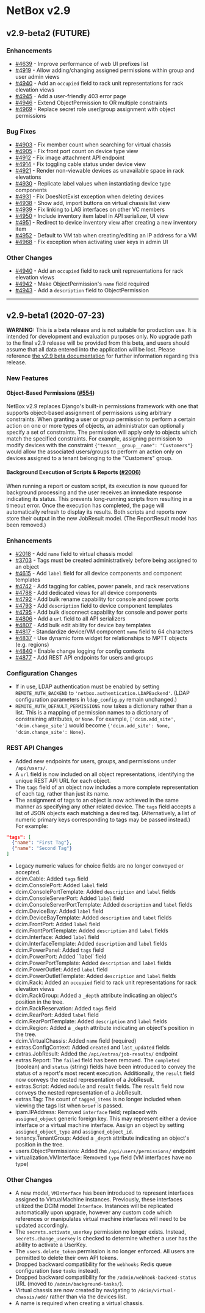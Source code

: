 # NetBox v2.9

## v2.9-beta2 (FUTURE)

### Enhancements

* [#4639](https://github.com/netbox-community/netbox/issues/4639) - Improve performance of web UI prefixes list
* [#4919](https://github.com/netbox-community/netbox/issues/4919) - Allow adding/changing assigned permissions within group and user admin views
* [#4940](https://github.com/netbox-community/netbox/issues/4940) - Add an `occupied` field to rack unit representations for rack elevation views
* [#4945](https://github.com/netbox-community/netbox/issues/4945) - Add a user-friendly 403 error page
* [#4946](https://github.com/netbox-community/netbox/issues/4946) - Extend ObjectPermission to OR multiple constraints
* [#4969](https://github.com/netbox-community/netbox/issues/4969) - Replace secret role user/group assignment with object permissions

### Bug Fixes

* [#4903](https://github.com/netbox-community/netbox/issues/4903) - Fix member count when searching for virtual chassis
* [#4905](https://github.com/netbox-community/netbox/issues/4905) - Fix front port count on device type view
* [#4912](https://github.com/netbox-community/netbox/issues/4912) - Fix image attachment API endpoint
* [#4914](https://github.com/netbox-community/netbox/issues/4914) - Fix toggling cable status under device view
* [#4921](https://github.com/netbox-community/netbox/issues/4921) - Render non-viewable devices as unavailable space in rack elevations
* [#4930](https://github.com/netbox-community/netbox/issues/4930) - Replicate label values when instantiating device type components
* [#4931](https://github.com/netbox-community/netbox/issues/4931) - Fix DoesNotExist exception when deleting devices
* [#4938](https://github.com/netbox-community/netbox/issues/4938) - Show add, import buttons on virtual chassis list view
* [#4939](https://github.com/netbox-community/netbox/issues/4939) - Fix linking to LAG interfaces on other VC members
* [#4950](https://github.com/netbox-community/netbox/issues/4950) - Include inventory item label in API serializer, UI view
* [#4951](https://github.com/netbox-community/netbox/issues/4951) - Redirect to device inventory view after creating a new inventory item
* [#4952](https://github.com/netbox-community/netbox/issues/4952) - Default to VM tab when creating/editing an IP address for a VM
* [#4968](https://github.com/netbox-community/netbox/issues/4968) - Fix exception when activating user keys in admin UI

### Other Changes

* [#4940](https://github.com/netbox-community/netbox/issues/4940) - Add an `occupied` field to rack unit representations for rack elevation views
* [#4942](https://github.com/netbox-community/netbox/issues/4942) - Make ObjectPermission's `name` field required
* [#4943](https://github.com/netbox-community/netbox/issues/4943) - Add a `description` field to ObjectPermission

---

## v2.9-beta1 (2020-07-23)

**WARNING:** This is a beta release and is not suitable for production use. It is intended for development and evaluation purposes only. No upgrade path to the final v2.9 release will be provided from this beta, and users should assume that all data entered into the application will be lost. Please reference [the v2.9 beta documentation](https://netbox.readthedocs.io/en/develop-2.9/) for further information regarding this release.

### New Features

#### Object-Based Permissions ([#554](https://github.com/netbox-community/netbox/issues/554))

NetBox v2.9 replaces Django's built-in permissions framework with one that supports object-based assignment of permissions using arbitrary constraints. When granting a user or group permission to perform a certain action on one or more types of objects, an administrator can optionally specify a set of constraints. The permission will apply only to objects which match the specified constraints. For example, assigning permission to modify devices with the constraint `{"tenant__group__name": "Customers"}` would allow the associated users/groups to perform an action only on devices assigned to a tenant belonging to the "Customers" group.

#### Background Execution of Scripts & Reports ([#2006](https://github.com/netbox-community/netbox/issues/2006))

When running a report or custom script, its execution is now queued for background processing and the user receives an immediate response indicating its status. This prevents long-running scripts from resulting in a timeout error. Once the execution has completed, the page will automatically refresh to display its results. Both scripts and reports now store their output in the new JobResult model. (The ReportResult model has been removed.)

### Enhancements

* [#2018](https://github.com/netbox-community/netbox/issues/2018) - Add `name` field to virtual chassis model
* [#3703](https://github.com/netbox-community/netbox/issues/3703) - Tags must be created administratively before being assigned to an object
* [#4615](https://github.com/netbox-community/netbox/issues/4615) - Add `label` field for all device components and component templates
* [#4742](https://github.com/netbox-community/netbox/issues/4742) - Add tagging for cables, power panels, and rack reservations
* [#4788](https://github.com/netbox-community/netbox/issues/4788) - Add dedicated views for all device components
* [#4792](https://github.com/netbox-community/netbox/issues/4792) - Add bulk rename capability for console and power ports
* [#4793](https://github.com/netbox-community/netbox/issues/4793) - Add `description` field to device component templates
* [#4795](https://github.com/netbox-community/netbox/issues/4795) - Add bulk disconnect capability for console and power ports
* [#4806](https://github.com/netbox-community/netbox/issues/4806) - Add a `url` field to all API serializers
* [#4807](https://github.com/netbox-community/netbox/issues/4807) - Add bulk edit ability for device bay templates
* [#4817](https://github.com/netbox-community/netbox/issues/4817) - Standardize device/VM component `name` field to 64 characters
* [#4837](https://github.com/netbox-community/netbox/issues/4837) - Use dynamic form widget for relationships to MPTT objects (e.g. regions)
* [#4840](https://github.com/netbox-community/netbox/issues/4840) - Enable change logging for config contexts
* [#4877](https://github.com/netbox-community/netbox/issues/4877) - Add REST API endpoints for users and groups

### Configuration Changes

* If in use, LDAP authentication must be enabled by setting `REMOTE_AUTH_BACKEND` to `'netbox.authentication.LDAPBackend'`. (LDAP configuration parameters in `ldap_config.py` remain unchanged.)
* `REMOTE_AUTH_DEFAULT_PERMISSIONS` now takes a dictionary rather than a list. This is a mapping of permission names to a dictionary of constraining attributes, or `None`. For example, `['dcim.add_site', 'dcim.change_site']` would become `{'dcim.add_site': None, 'dcim.change_site': None}`.

### REST API Changes

* Added new endpoints for users, groups, and permissions under `/api/users/`.
* A `url` field is now included on all object representations, identifying the unique REST API URL for each object.
* The `tags` field of an object now includes a more complete representation of each tag, rather than just its name.
* The assignment of tags to an object is now achieved in the same manner as specifying any other related device. The `tags` field accepts a list of JSON objects each matching a desired tag. (Alternatively, a list of numeric primary keys corresponding to tags may be passed instead.) For example:

```json
"tags": [
  {"name": "First Tag"},
  {"name": "Second Tag"}
]
```

* Legacy numeric values for choice fields are no longer conveyed or accepted.
* dcim.Cable: Added `tags` field
* dcim.ConsolePort: Added `label` field
* dcim.ConsolePortTemplate: Added `description` and `label` fields
* dcim.ConsoleServerPort: Added `label` field
* dcim.ConsoleServerPortTemplate: Added `description` and `label` fields
* dcim.DeviceBay: Added `label` field
* dcim.DeviceBayTemplate: Added `description` and `label` fields
* dcim.FrontPort: Added `label` field
* dcim.FrontPortTemplate: Added `description` and `label` fields
* dcim.Interface: Added `label` field
* dcim.InterfaceTemplate: Added `description` and `label` fields
* dcim.PowerPanel: Added `tags` field
* dcim.PowerPort: Added ``label` field
* dcim.PowerPortTemplate: Added `description` and `label` fields
* dcim.PowerOutlet: Added `label` field
* dcim.PowerOutletTemplate: Added `description` and `label` fields
* dcim.Rack: Added an `occupied` field to rack unit representations for rack elevation views
* dcim.RackGroup: Added a `_depth` attribute indicating an object's position in the tree.
* dcim.RackReservation: Added `tags` field
* dcim.RearPort: Added `label` field
* dcim.RearPortTemplate: Added `description` and `label` fields
* dcim.Region: Added a `_depth` attribute indicating an object's position in the tree.
* dcim.VirtualChassis: Added `name` field (required)
* extras.ConfigContext: Added `created` and `last_updated` fields
* extras.JobResult: Added the `/api/extras/job-results/` endpoint
* extras.Report: The `failed` field has been removed. The `completed` (boolean) and `status` (string) fields have been introduced to convey the status of a report's most recent execution. Additionally, the `result` field now conveys the nested representation of a JobResult.
* extras.Script: Added `module` and `result` fields. The `result` field now conveys the nested representation of a JobResult.
* extras.Tag: The count of `tagged_items` is no longer included when viewing the tags list when `brief` is passed.
* ipam.IPAddress: Removed `interface` field; replaced with `assigned_object` generic foreign key. This may represent either a device interface or a virtual machine interface. Assign an object by setting `assigned_object_type` and `assigned_object_id`.
* tenancy.TenantGroup: Added a `_depth` attribute indicating an object's position in the tree.
* users.ObjectPermissions: Added the `/api/users/permissions/` endpoint
* virtualization.VMInterface: Removed `type` field (VM interfaces have no type)

### Other Changes

* A new model, `VMInterface` has been introduced to represent interfaces assigned to VirtualMachine instances. Previously, these interfaces utilized the DCIM model `Interface`. Instances will be replicated automatically upon upgrade, however any custom code which references or manipulates virtual machine interfaces will need to be updated accordingly.
* The `secrets.activate_userkey` permission no longer exists. Instead, `secrets.change_userkey` is checked to determine whether a user has the ability to activate a UserKey.
* The `users.delete_token` permission is no longer enforced. All users are permitted to delete their own API tokens.
* Dropped backward compatibility for the `webhooks` Redis queue configuration (use `tasks` instead).
* Dropped backward compatibility for the `/admin/webhook-backend-status` URL (moved to `/admin/background-tasks/`).
* Virtual chassis are now created by navigating to `/dcim/virtual-chassis/add/` rather than via the devices list.
* A name is required when creating a virtual chassis.
